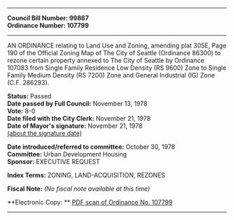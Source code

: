 * * * * *  
  
**Council Bill Number: [](#h0)[](#h2)99867**   
**Ordinance Number: 107799**  
  
* * * * *  
  
AN ORDINANCE relating to Land Use and Zoning, amending plat 305E, Page 190 of the Official Zoning Map of The City of Seattle (Ordinance 86300) to rezone certain property annexed to The City of Seattle by Ordinance 107083 from Single Family Residence Low Density (RS 9600) Zone to Single Family Medium Density (RS 7200) Zone and General Industrial (IG) Zone (C.F. 286293).  
  
**Status:** Passed   
**Date passed by Full Council:** November 13, 1978   
**Vote:** 8-0   
**Date filed with the City Clerk:** November 21, 1978   
**Date of Mayor's signature:** November 21, 1978   
[(about the signature date)](/~public/approvaldate.htm)   
  
  
**Date introduced/referred to committee:** October 30, 1978   
**Committee:** Urban Development Housing   
**Sponsor:** EXECUTIVE REQUEST   
  
**Index Terms:** ZONING, LAND-ACQUISITION, REZONES  
  
**Fiscal Note:** *(No fiscal note available at this time)*  
  
**Electronic Copy: ** [PDF scan of Ordinance No. 107799](/~archives/Ordinances/Ord_107799.pdf)  
  
* * * * *  
